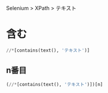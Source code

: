 Selenium > XPath > テキスト
# 含む
```python
//*[contains(text(), 'テキスト')]
```

## n番目
```python
(//*[contains(text(), 'テキスト')])[n]
```
